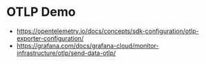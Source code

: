 # OTLP Demo

- https://opentelemetry.io/docs/concepts/sdk-configuration/otlp-exporter-configuration/
- https://grafana.com/docs/grafana-cloud/monitor-infrastructure/otlp/send-data-otlp/


